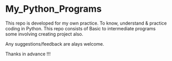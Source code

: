 # My_Python_Programs
This repo is developed for my own practice. 
To know, understand & practice coding in Python. 
This repo consists of Basic to intermediate programs some involving creating project also.


Any suggestions/feedback are alays welcome. 


Thanks in advance !!!
